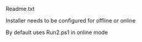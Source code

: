 Readme.txt

Installer needs to be configured for offline or online

By default uses Run2.ps1 in online mode
